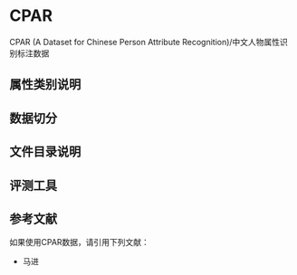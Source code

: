 # CPAR
CPAR (A Dataset for Chinese Person Attribute Recognition)/中文人物属性识别标注数据

## 属性类别说明

## 数据切分

## 文件目录说明

## 评测工具

## 参考文献
如果使用CPAR数据，请引用下列文献：
* 马进
